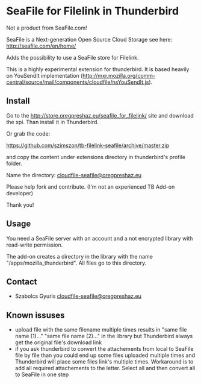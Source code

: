 SeaFile for Filelink in Thunderbird
===================================

Not a product from SeaFile.com!

SeaFile is a Next-generation Open Source Cloud Storage see here: http://seafile.com/en/home/

Adds the possibility to use a SeaFile store for Filelink.

This is a highly experimental extension for thunderbird. It is based heavily on YouSendIt implementation (http://mxr.mozilla.org/comm-central/source/mail/components/cloudfile/nsYouSendIt.js).

Install
-------

Go to the http://store.oregpreshaz.eu/seafile_for_filelink/ site and download the xpi. Than install it in Thunderbird.

Or grab the code:

https://github.com/szimszon/tb-filelink-seafile/archive/master.zip

and copy the content under extensions directory in thunderbird's profile folder.

Name the directory: cloudfile-seafile@oregpreshaz.eu

Please help fork and contribute. (I'm not an experienced TB Add-on developer)

Thank you!

Usage
-----

You need a SeaFile server with an account and a not encrypted library with read-write permission.

The add-on creates a directory in the library with the name "/apps/mozilla_thunderbird".
All files go to this directory.

Contact
-------

* Szabolcs Gyuris <cloudfile-seafile@oregpreshaz.eu>

Known issuses
-------------

* upload file with the same filename multiple times results in "same file name (1)..." "same file name (2)..." in the library but Thunderbird always get the original file's download link
* if you ask thunderbird to convert the attachements from local to SeaFile file by file than you could end up some files uploaded multiple times and Thunderbird will place some files link's multiple times. Workaround is to add all required attachements to the letter. Select all and then convert all to SeaFile in one step

